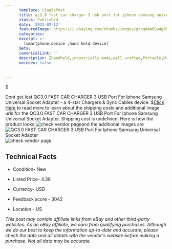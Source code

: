 ```yaml
---
      template: SinglePost
      title: qc3 0 fast car charger 3 usb port for iphone samsung universal socket adapter
      status: Published
      date: '2023-02-12'
      featuredImage: https://i.ebayimg.com/thumbs/images/g/nq0AAOSw4gBh5TSm/s-l225.jpg
      categories: 
      excerpt: >-
        [smartphone,device ,hand held device]
      meta:
      canonicalLink: ''
      description: [handheld,industrially made,well crafted,Portable,Mobile,Compact,Convenient,Lightweight,Maneuverable,Man-portable,Miniature,Carriable,Hand-held,Light,Holdable,Transportable,Mobile device,Pocket-sized,On-the-go,Wireless,Cordless,Compact size,Convenient size, smartphone,device ,hand held device]
      noindex: false
      
        
---
```

$

Dont get lost  QC3.0 FAST CAR CHARGER 3 USB Port For Iphone Samsung Universal Socket Adapter - a 4-star Chargers & Sync Cables device.
$[Click Here](https://www.ebay.com/itm/313837013504?hash=item491224ca00%3Ag%3Anq0AAOSw4gBh5TSm&mkevt=1&mkcid=1&mkrid=711-53200-19255-0&campid=%253CePNCampaignId%253E&customid=%253CreferenceId%253E&toolid=10049) to read more to learn about the shipping costs and additional image urls for the QC3.0 FAST CAR CHARGER 3 USB Port For Iphone Samsung Universal Socket Adapter. Shipping cost is undefined. Here is how the product looks ![check vendor page](https://i.ebayimg.com/thumbs/images/g/nq0AAOSw4gBh5TSm/s-l225.jpg)and the additional images are![QC3.0 FAST CAR CHARGER 3 USB Port For Iphone Samsung Universal Socket Adapter](https://i.ebayimg.com/images/g/nq0AAOSw4gBh5TSm/s-l960.jpg)![check vendor page](https://origin-galleryplus.ebayimg.com/ws/web/313837013504_2_0_1/225x225.jpg,https://origin-galleryplus.ebayimg.com/ws/web/313837013504_3_0_1/225x225.jpg,https://origin-galleryplus.ebayimg.com/ws/web/313837013504_4_0_1/225x225.jpg,https://origin-galleryplus.ebayimg.com/ws/web/313837013504_5_0_1/225x225.jpg,https://origin-galleryplus.ebayimg.com/ws/web/313837013504_6_0_1/225x225.jpg,https://origin-galleryplus.ebayimg.com/ws/web/313837013504_7_0_1/225x225.jpg,https://origin-galleryplus.ebayimg.com/ws/web/313837013504_8_0_1/225x225.jpg,https://origin-galleryplus.ebayimg.com/ws/web/313837013504_9_0_1/225x225.jpg,https://origin-galleryplus.ebayimg.com/ws/web/313837013504_10_0_1/225x225.jpg,https://origin-galleryplus.ebayimg.com/ws/web/313837013504_11_0_1/225x225.jpg,https://origin-galleryplus.ebayimg.com/ws/web/313837013504_12_0_1/225x225.jpg)



 ## Technical Facts 



     
      

 - Condition- New 


      

 - Listed Price- 4.38 


      

 - Currency- USD 


      

 - Feedback score - 3042 


      

 - Location - US 


      
      

 *_This post may contain affiliate links from eBay and other third-party websites. As an eBay affiliate, we earn from qualifying purchases. Although we do our best to keep the information up-to-date and accurate, please check the date and all details with the vendor's website before making a purchase. Not all data may be accurate._*






